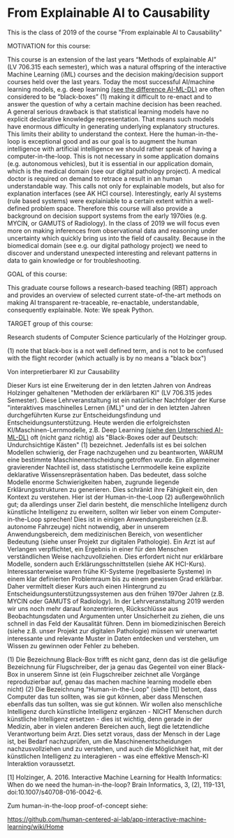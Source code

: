 # From Explainable AI to Causability
This is the class of 2019 of the course "From explainable AI to Causability"

MOTIVATION for this course:

This course is an extension of the last years “Methods of explainable AI” (LV 706.315 each semester), which was a natural offspring of the interactive Machine Learning (iML) courses and the decision making/decision support courses held over the last years. Today the most successful AI/machine learning models, e.g. deep learning  [(see the difference AI-ML-DL)](https://hci-kdd.org/2017/11/11/difference-ai-ml) are often considered to be “black-boxes” (1)  making it difficult to re-enact and to answer the question of why a certain machine decision has been reached. A general serious drawback is that statistical learning models have no explicit declarative knowledge representation. That means such models have enormous difficulty in generating underlying explanatory structures. This limits their ability to understand the context. Here the human-in-the-loop is exceptional good and as our goal is to augment the human intelligence with artificial intelligence we should rather speak of having a computer-in-the-loop. This is not necessary in some application domains (e.g. autonomous vehicles), but it is essential in our application domain, which is the medical domain (see our digital pathology project). A medical doctor is required on demand to retrace a result in an human understandable way. This calls not only for explainable models, but also for explanation interfaces (see AK HCI course). Interestingly, early AI systems (rule based systems) were explainiable to a certain extent within a well-defined problem space. Therefore this course will also provide a background on decision support systems from the early 1970ies (e.g. MYCIN, or GAMUTS of Radiology). In the class of 2019 we will focus even more on making inferences from observational data and reasoning under uncertainty which quickly bring us into the field of causality. Because in the biomedical domain (see e.g. our digital pathology project) we need to discover and understand unexpected interesting and relevant patterns in data to gain knowledge or for troubleshooting.

GOAL of this course:

This graduate course follows a research-based teaching (RBT) approach and provides an overview of selected current state-of-the-art methods on making AI transparent re-traceable, re-enactable, understandable, consequently explainable. Note: We speak Python.

TARGET group of this course:

Research students of  Computer Science particularly of the Holzinger group.

(1) note that black-box is a not well defined term, and is not to be confused with the flight recorder (which actually is by no means a "black box")


Von interpretierbarer KI zur Causability

Dieser Kurs ist eine Erweiterung der in den letzten Jahren von Andreas Holzinger gehaltenen "Methoden der erklärbaren KI" (LV 706.315 jedes Semester). Diese Lehrveranstaltung ist ein natürlicher Nachfolger der Kurse "interaktives maschinelles Lernen (iML)" und der in den letzten Jahren durchgeführten Kurse zur Entscheidungsfindung und Entscheidungsunterstützung. Heute werden die erfolgreichsten KI/Maschinen-Lernmodelle, z.B. Deep Learning [(siehe den Unterschied AI-ML-DL)](https://human-centered.ai/2017/11/11/difference-ai-ml) oft (nicht ganz richtig) als "Black-Boxes oder auf Deutsch: Undurchsichtige Kästen" (1) bezeichnet. Jedenfalls ist es bei solchen Modellen schwierig, der Frage nachzugehen und zu beantworten, WARUM eine bestimmte Maschinenentscheidung getroffen wurde. Ein allgemeiner gravierender Nachteil ist, dass statistische Lernmodelle keine explizite deklarative Wissensrepräsentation haben. Das bedeutet, dass solche Modelle enorme Schwierigkeiten haben, zugrunde liegende Erklärungsstrukturen zu generieren. Dies schränkt ihre Fähigkeit ein, den Kontext zu verstehen. Hier ist der Human-in-the-Loop (2) außergewöhnlich gut; da allerdings unser Ziel darin besteht, die menschliche Intelligenz durch künstliche Intelligenz zu erweitern, sollten wir lieber von einem Computer-in-the-Loop sprechen! Dies ist in einigen Anwendungsbereichen (z.B. autonome Fahrzeuge) nicht notwendig, aber in unserem Anwendungsbereich, dem medizinischen Bereich, von wesentlicher Bedeutung (siehe unser Projekt zur digitalen Pathologie). Ein Arzt ist auf Verlangen verpflichtet, ein Ergebnis in einer für den Menschen verständlichen Weise nachzuvollziehen. Dies erfordert nicht nur erklärbare Modelle, sondern auch Erklärungsschnittstellen (siehe AK HCI-Kurs). Interessanterweise waren frühe KI-Systeme (regelbasierte Systeme) in einem klar definierten Problemraum bis zu einem gewissen Grad erklärbar. Daher vermittelt dieser Kurs auch einen Hintergrund zu Entscheidungsunterstützungssystemen aus den frühen 1970er Jahren (z.B. MYCIN oder GAMUTS of Radiology). In der Lehrveranstaltung 2019 werden wir uns noch mehr darauf konzentrieren, Rückschlüsse aus Beobachtungsdaten und Argumenten unter Unsicherheit zu ziehen, die uns schnell in das Feld der Kausalität führen. Denn im biomedizinischen Bereich (siehe z.B. unser Projekt zur digitalen Pathologie) müssen wir unerwartet interessante und relevante Muster in Daten entdecken und verstehen, um Wissen zu gewinnen oder Fehler zu beheben.

(1) Die Bezeichnung Black-Box trifft es nicht ganz, denn das ist die geläufige Bezeichnung für Flugschreiber, der ja genau das Gegenteil von einer Black-Box in unserem Sinne ist (ein Flugschreiber zeichnet alle Vorgänge reproduzierbar auf, genau das machen machine learning modelle eben nicht)
(2) Die Bezeichnung "Human-in-the-Loop" (siehe [1]) betont, dass Computer das tun sollten, was sie gut können, aber dass Menschen ebenfalls das tun sollten, was sie gut können. Wir wollen also menschliche Intelligenz durch künstliche Intelligenz ergänzen - NICHT Menschen durch künstliche Intelligenz ersetzen - dies ist wichtig, denn gerade in der Medizin, aber in vielen anderen Bereichen auch, liegt die letztendliche Verantwortung beim Arzt. Dies setzt voraus, dass der Mensch in der Lage ist, bei Bedarf nachzuprüfen, um die Maschinenentscheidungen nachzusvollziehen und zu verstehen, und auch die Möglichkeit hat, mit der künstlichen Intelligenz zu interagieren - was eine effektive Mensch-KI Interaktion voraussetzt.

[1]	Holzinger, A. 2016. Interactive Machine Learning for Health Informatics: When do we need the human-in-the-loop? Brain Informatics, 3, (2), 119-131, doi:10.1007/s40708-016-0042-6.

Zum human-in-the-loop proof-of-concept siehe:

https://github.com/human-centered-ai-lab/app-interactive-machine-learning/wiki/Home

